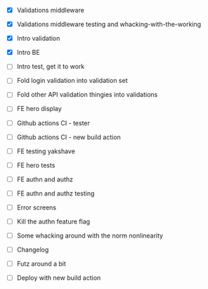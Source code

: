 - [x] Validations middleware

- [x] Validations middleware testing and whacking-with-the-working

- [x] Intro validation

- [x] Intro BE
- [ ] Intro test, get it to work
- [ ] Fold login validation into validation set
- [ ] Fold other API validation thingies into validations
- [ ] FE hero display

- [ ] Github actions CI - tester
- [ ] Github actions CI - new build action
- [ ] FE testing yakshave
- [ ] FE hero tests

- [ ] FE authn and authz
- [ ] FE authn and authz testing
- [ ] Error screens
- [ ] Kill the authn feature flag
- [ ] Some whacking around with the norm nonlinearity
- [ ] Changelog
- [ ] Futz around a bit
- [ ] Deploy with new build action
